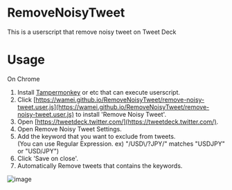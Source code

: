 # RemoveNoisyTweet
This is a userscript that remove noisy tweet on Tweet Deck

# Usage
On Chrome
1. Install [Tampermonkey](https://chrome.google.com/webstore/detail/tampermonkey/dhdgffkkebhmkfjojejmpbldmpobfkfo) or etc that can execute userscript.
1. Click [https://wamei.github.io/RemoveNoisyTweet/remove-noisy-tweet.user.js](https://wamei.github.io/RemoveNoisyTweet/remove-noisy-tweet.user.js) to install 'Remove Noisy Tweet'.
1. Open [https://tweetdeck.twitter.com/](https://tweetdeck.twitter.com/).
1. Open Remove Noisy Tweet Settings.
1. Add the keyword that you want to exclude from tweets.  
  (You can use Regular Expression. ex) "/USD\\/?JPY/" matches "USDJPY" or "USD/JPY")
1. Click 'Save on close'.
1. Automatically Remove tweets that contains the keywords.

![image](https://user-images.githubusercontent.com/2811188/69854829-69274b80-12cd-11ea-8f9d-fdf446576b6d.png)
